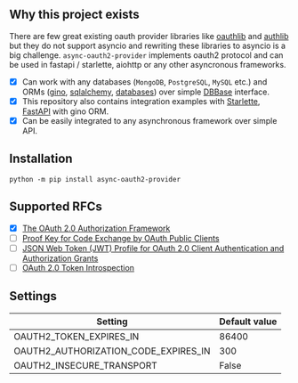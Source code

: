 ## Why this project exists

There are few great existing oauth provider libraries like [oauthlib](https://github.com/oauthlib/oauthlib) and [authlib](https://github.com/lepture/authlib) but they do not support asyncio and rewriting these libraries to asyncio is a big challenge. `async-oauth2-provider` implements oauth2 protocol and can be used in fastapi / starlette, aiohttp or any other asyncronous frameworks.

- [x] Can work with any databases (`MongoDB`, `PostgreSQL`, `MySQL` etc.) and ORMs ([gino](https://python-gino.org/), [sqlalchemy](https://www.sqlalchemy.org/), [databases](https://pypi.org/project/databases/)) over simple [DBBase](https://github.com/aliev/async-oauth2-provider/blob/master/src/async_oauth2_provider/db.py) interface.
- [x] This repository also contains integration examples with [Starlette](https://www.starlette.io/), [FastAPI](https://fastapi.tiangolo.com/) with gino ORM.
- [x] Can be easily integrated to any asynchronous framework over simple API.

## Installation

```
python -m pip install async-oauth2-provider
```

## Supported RFCs

- [x] [The OAuth 2.0 Authorization Framework](https://tools.ietf.org/html/rfc6749)
- [ ] [Proof Key for Code Exchange by OAuth Public Clients](https://tools.ietf.org/html/rfc7636)
- [ ] [JSON Web Token (JWT) Profile for OAuth 2.0 Client Authentication and Authorization Grants](https://tools.ietf.org/html/rfc7523)
- [ ] [OAuth 2.0 Token Introspection](https://tools.ietf.org/html/rfc7662)

## Settings

| Setting                               | Default value |
| ------------------------------------- | ------------- |
| OAUTH2_TOKEN_EXPIRES_IN               | 86400         |
| OAUTH2_AUTHORIZATION_CODE_EXPIRES_IN  | 300           |
| OAUTH2_INSECURE_TRANSPORT             | False         |
